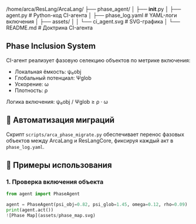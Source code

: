 /home/arca/ResLang/ArcaLang/
├── phase_agent/
│   ├── __init__.py
│   ├── agent.py          # Python-код CI-агента
│   ├── phase_log.yaml    # YAML-логи включения
│   ├── assets/
│   │   └── ci_agent.svg  # SVG-графика
│   └── README.md         # Доктрина CI-агента

## Phase Inclusion System
CI-агент реализует фазовую селекцию объектов по метрике включения:
- Локальная ёмкость: ψ₀obj
- Глобальный потенциал: Ψglob
- Ускорение: ω
- Плотность: ρ

Логика включения: ψ₀obj / Ψglob ≥ ρ · ω

## 🔁 Автоматизация миграций

Скрипт `scripts/arca_phase_migrate.py` обеспечивает перенос фазовых объектов между ArcaLang и ResLangCore, фиксируя каждый акт в `phase_log.yaml`.
## 🧪 Примеры использования

### 1. Проверка включения объекта

```python
from agent import PhaseAgent

agent = PhaseAgent(psi_obj=0.82, psi_glob=1.45, omega=0.12, rho=0.09)
print(agent.act())
![Phase Map](assets/phase_map.svg)

